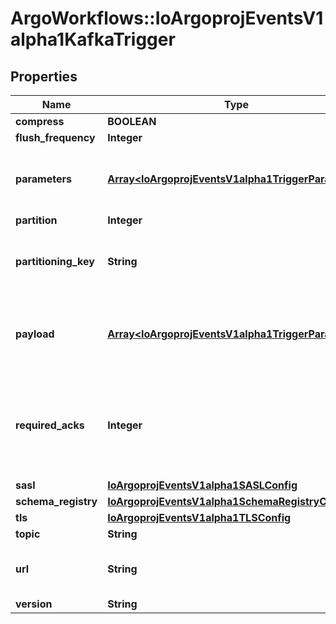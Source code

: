 # ArgoWorkflows::IoArgoprojEventsV1alpha1KafkaTrigger

## Properties
Name | Type | Description | Notes
------------ | ------------- | ------------- | -------------
**compress** | **BOOLEAN** |  | [optional] 
**flush_frequency** | **Integer** |  | [optional] 
**parameters** | [**Array&lt;IoArgoprojEventsV1alpha1TriggerParameter&gt;**](IoArgoprojEventsV1alpha1TriggerParameter.md) | Parameters is the list of parameters that is applied to resolved Kafka trigger object. | [optional] 
**partition** | **Integer** |  | [optional] 
**partitioning_key** | **String** | The partitioning key for the messages put on the Kafka topic. +optional. | [optional] 
**payload** | [**Array&lt;IoArgoprojEventsV1alpha1TriggerParameter&gt;**](IoArgoprojEventsV1alpha1TriggerParameter.md) | Payload is the list of key-value extracted from an event payload to construct the request payload. | [optional] 
**required_acks** | **Integer** | RequiredAcks used in producer to tell the broker how many replica acknowledgements Defaults to 1 (Only wait for the leader to ack). +optional. | [optional] 
**sasl** | [**IoArgoprojEventsV1alpha1SASLConfig**](IoArgoprojEventsV1alpha1SASLConfig.md) |  | [optional] 
**schema_registry** | [**IoArgoprojEventsV1alpha1SchemaRegistryConfig**](IoArgoprojEventsV1alpha1SchemaRegistryConfig.md) |  | [optional] 
**tls** | [**IoArgoprojEventsV1alpha1TLSConfig**](IoArgoprojEventsV1alpha1TLSConfig.md) |  | [optional] 
**topic** | **String** |  | [optional] 
**url** | **String** | URL of the Kafka broker, multiple URLs separated by comma. | [optional] 
**version** | **String** |  | [optional] 


